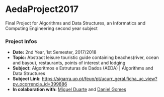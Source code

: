 # AedaProject2017
Final Project for Algorithms and Data Structures, an Informatics and Computing Engineering second year subject

### Project Infos
* **Date:** 2nd Year, 1st Semester, 2017/2018
* **Topic:** Abstract leisure touristic guide containing beaches(river, ocean and bayou), restaurants, points of interest and lodging
* **Subject:** Algoritmos e Estruturas de Dados (AEDA) | Algorithms and Data Structures
* **Subject Link:** https://sigarra.up.pt/feup/pt/ucurr_geral.ficha_uc_view?pv_ocorrencia_id=399886
* **In colaboration with:** [Miguel Duarte](https://github.com/miguelpduarte) and [Daniel Gomes](https://github.com/DanielGanso)
